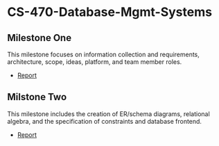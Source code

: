 # CS-470-Database-Mgmt-Systems

## Milestone One 


This milestone focuses on information collection and requirements, architecture, scope, ideas, platform, and team member roles.
* [Report](Reports/Milestone%20One%20Report.pdf)

## Milstone Two

This milestone includes the creation of ER/schema diagrams, relational algebra, and the specification of constraints and database frontend.  
* [Report](https://docs.google.com/document/d/12RYkWjz5F-jLokxXthn66EKp4cQCUk1SCy0JNhrsmSw/edit?usp=sharing)
